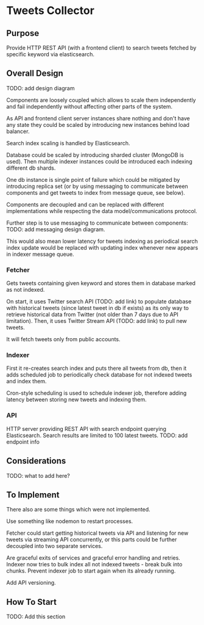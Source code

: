 # Tweets Collector

## Purpose

Provide HTTP REST API (with a frontend client) to search tweets fetched by
specific keyword via elasticsearch.

## Overall Design
TODO: add design diagram

Components are loosely coupled which allows to scale them independently
and fail independently without affecting other parts of the system.

As API and frontend client server instances share nothing and don't have any
state they could be scaled by introducing new instances behind load balancer.

Search index scaling is handled by Elasticsearch.

Database could be scaled by introducing sharded cluster (MongoDB is used).
Then multiple indexer instances could be introduced each indexing different db
shards.

One db instance is single point of failure which could be mitigated by
introducing replica set (or by using messaging to communicate between components
and get tweets to index from message queue, see below). 

Components are decoupled and can be replaced with different implementations
while respecting the data model/communications protocol.

Further step is to use messaging to communicate between components:
TODO: add messaging design diagram.

This would also mean lower latency for tweets indexing as periodical search index 
update would be replaced with updating index whenever new appears in 
indexer message queue.

### Fetcher
Gets tweets containing given keyword and stores them in database marked as not
indexed.

On start, it uses Twitter search API (TODO: add link) to populate database with historical
tweets (since latest tweet in db if exists) as its only way to retrieve
historical data from Twitter (not older than 7 days due to API limitation).
Then, it uses  Twitter Stream API (TODO: add link) to pull new tweets.

It will fetch tweets only from public accounts.

### Indexer
First it re-creates search index and puts there all tweets from db,
then it adds scheduled job to periodically check database for not indexed tweets
and index them.

Cron-style scheduling is used to schedule indexer job, therefore adding latency
between storing new tweets and indexing them.

### API
HTTP server providing REST API with search endpoint querying Elasticsearch.
Search results are limited to 100 latest tweets.
TODO: add endpoint info

## Considerations
TODO: what to add here?

## To Implement
There also are some things which were not implemented.

Use something like nodemon to restart processes.

Fetcher could start getting historical tweets via API and listening for new tweets
via streaming API concurrently, or this parts could be further decoupled into
two separate services.

Are graceful exits of services and graceful error handling and retries.
Indexer now tries to bulk index all not indexed tweets - break bulk into chunks.
Prevent indexer job to start again when its already running.

Add API versioning.

## How To Start
TODO: Add this section